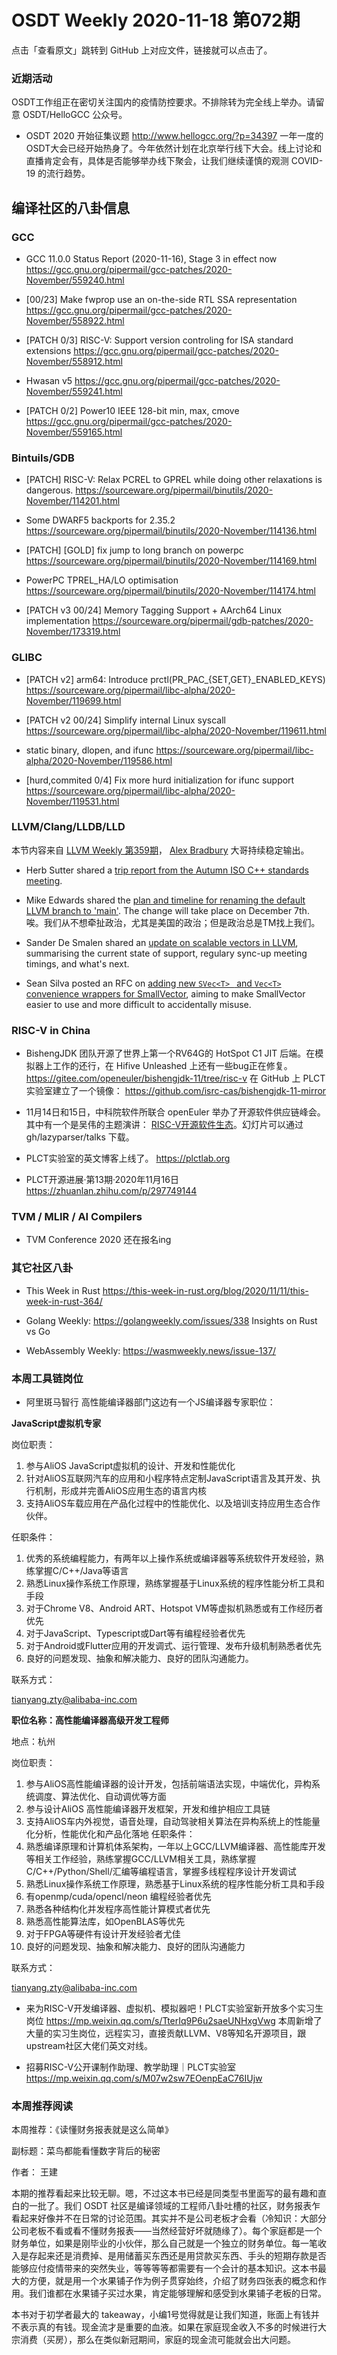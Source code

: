 # OSDT Weekly 2020-11-18 第072期

点击「查看原文」跳转到 GitHub 上对应文件，链接就可以点击了。

### 近期活动

OSDT工作组正在密切关注国内的疫情防控要求。不排除转为完全线上举办。请留意 OSDT/HelloGCC 公众号。

- OSDT 2020 开始征集议题
  http://www.hellogcc.org/?p=34397
  一年一度的OSDT大会已经开始热身了。今年依然计划在北京举行线下大会。线上讨论和直播肯定会有，具体是否能够举办线下聚会，让我们继续谨慎的观测 COVID-19 的流行趋势。

## 编译社区的八卦信息

### GCC

- GCC 11.0.0 Status Report (2020-11-16), Stage 3 in effect now
  https://gcc.gnu.org/pipermail/gcc-patches/2020-November/559240.html    

- [00/23] Make fwprop use an on-the-side RTL SSA representation
  https://gcc.gnu.org/pipermail/gcc-patches/2020-November/558922.html

- [PATCH 0/3] RISC-V: Support version controling for ISA standard extensions
  https://gcc.gnu.org/pipermail/gcc-patches/2020-November/558912.html

- Hwasan v5
  https://gcc.gnu.org/pipermail/gcc-patches/2020-November/559241.html

- [PATCH 0/2] Power10 IEEE 128-bit min, max, cmove
  https://gcc.gnu.org/pipermail/gcc-patches/2020-November/559165.html

### Bintuils/GDB

- [PATCH] RISC-V: Relax PCREL to GPREL while doing other relaxations is dangerous.
  https://sourceware.org/pipermail/binutils/2020-November/114201.html

- Some DWARF5 backports for 2.35.2
  https://sourceware.org/pipermail/binutils/2020-November/114136.html

- [PATCH] [GOLD] fix jump to long branch on powerpc
  https://sourceware.org/pipermail/binutils/2020-November/114169.html

- PowerPC TPREL_HA/LO optimisation
  https://sourceware.org/pipermail/binutils/2020-November/114174.html

- [PATCH v3 00/24] Memory Tagging Support + AArch64 Linux implementation
  https://sourceware.org/pipermail/gdb-patches/2020-November/173319.html

### GLIBC

- [PATCH v2] arm64: Introduce prctl(PR_PAC_{SET,GET}_ENABLED_KEYS)
  https://sourceware.org/pipermail/libc-alpha/2020-November/119699.html

- [PATCH v2 00/24] Simplify internal Linux syscall
  https://sourceware.org/pipermail/libc-alpha/2020-November/119611.html

- static binary, dlopen, and ifunc
  https://sourceware.org/pipermail/libc-alpha/2020-November/119586.html

- [hurd,commited 0/4] Fix more hurd initialization for ifunc support
  https://sourceware.org/pipermail/libc-alpha/2020-November/119531.html

### LLVM/Clang/LLDB/LLD

本节内容来自 [LLVM Weekly 第359期](http://llvmweekly.org/issue/359)，
[Alex Bradbury](https://www.linkedin.com/in/alex-bradbury/) 大哥持续稳定输出。

* Herb Sutter shared a [trip report from the Autumn ISO C++ standards meeting](https://herbsutter.com/2020/11/13/trip-report-autumn-iso-c-standards-meeting-virtual/).

* Mike Edwards shared the [plan and timeline for renaming the default LLVM branch to 'main'](http://lists.llvm.org/pipermail/llvm-dev/2020-November/146615.html).
  The change will take place on December 7th.
  唉。我们从不想牵扯政治，尤其是美国的政治；但是政治总是TM找上我们。

* Sander De Smalen shared an [update on scalable vectors in LLVM](http://lists.llvm.org/pipermail/llvm-dev/2020-November/146547.html),
  summarising the current state of support, regulary sync-up meeting timings, and what's next.

* Sean Silva posted an RFC on [adding new `SVec<T> ` and `Vec<T>` convenience wrappers for SmallVector](http://lists.llvm.org/pipermail/llvm-dev/2020-November/146613.html), aiming to make SmallVector easier to use and more difficult to accidentally misuse.

### RISC-V in China

- BishengJDK 团队开源了世界上第一个RV64G的 HotSpot C1 JIT 后端。在模拟器上工作的还行，在 Hifive Unleashed 上还有一些bug正在修复。
  https://gitee.com/openeuler/bishengjdk-11/tree/risc-v
  在 GitHub 上 PLCT 实验室建立了一个镜像：
  https://github.com/isrc-cas/bishengjdk-11-mirror

- 11月14日和15日，中科院软件所联合 openEuler 举办了开源软件供应链峰会。其中有一个是吴伟的主题演讲： [RISC-V开源软件生态](https://github.com/lazyparser/talks/blob/master/slides/20201114-RISC-V-Open-Source-Ecosystem.pdf)。幻灯片可以通过 gh/lazyparser/talks 下载。

- PLCT实验室的英文博客上线了。
  https://plctlab.org

- PLCT开源进展·第13期·2020年11月16日
  https://zhuanlan.zhihu.com/p/297749144

### TVM / MLIR / AI Compilers

- TVM Conference 2020 还在报名ing

### 其它社区八卦

- This Week in Rust
  https://this-week-in-rust.org/blog/2020/11/11/this-week-in-rust-364/

- Golang Weekly:
  https://golangweekly.com/issues/338
  Insights on Rust vs Go

- WebAssembly Weekly:
  https://wasmweekly.news/issue-137/

### 本周工具链岗位

- 阿里斑马智行 高性能编译器部门这边有一个JS编译器专家职位：

**JavaScript虚拟机专家**

岗位职责：
1. 参与AliOS JavaScript虚拟机的设计、开发和性能优化
2. 针对AliOS互联网汽车的应用和小程序特点定制JavaScript语言及其开发、执行机制，形成并完善AliOS应用生态的语言内核
3. 支持AliOS车载应用在产品化过程中的性能优化、以及培训支持应用生态合作伙伴。

任职条件：

1. 优秀的系统编程能力，有两年以上操作系统或编译器等系统软件开发经验，熟练掌握C/C++/Java等语言
2. 熟悉Linux操作系统工作原理，熟练掌握基于Linux系统的程序性能分析工具和手段
3. 对于Chrome V8、Android ART、Hotspot VM等虚拟机熟悉或有工作经历者优先
4. 对于JavaScript、Typescript或Dart等有编程经验者优先
5. 对于Android或Flutter应用的开发调式、运行管理、发布升级机制熟悉者优先
6. 良好的问题发现、抽象和解决能力、良好的团队沟通能力。

联系方式：

tianyang.zty@alibaba-inc.com

**职位名称：高性能编译器高级开发工程师**

地点：杭州

岗位职责：
1. 参与AliOS高性能编译器的设计开发，包括前端语法实现，中端优化，异构系统调度、算法优化、自动调优等方面
2. 参与设计AliOS 高性能编译器开发框架，开发和维护相应工具链
3. 支持AliOS车内外视觉，语音处理，自动驾驶相关算法在异构系统上的性能量化分析，性能优化和产品化落地
任职条件：
1. 熟悉编译原理和计算机体系架构，一年以上GCC/LLVM编译器、高性能库开发等相关工作经验，熟练掌握GCC/LLVM相关工具，熟练掌握C/C++/Python/Shell/汇编等编程语言，掌握多线程程序设计开发调试
2. 熟悉Linux操作系统工作原理，熟悉基于Linux系统的程序性能分析工具和手段
3. 有openmp/cuda/opencl/neon 编程经验者优先
4. 熟悉各种结构化并发程序高性能计算模式者优先
5. 熟悉高性能算法库，如OpenBLAS等优先
6. 对于FPGA等硬件有设计开发经验者尤佳
7. 良好的问题发现、抽象和解决能力、良好的团队沟通能力

联系方式：

tianyang.zty@alibaba-inc.com

- 来为RISC-V开发编译器、虚拟机、模拟器吧！PLCT实验室新开放多个实习生岗位
  https://mp.weixin.qq.com/s/TterIq9P6u2saeUNHxgVwg
  本周新增了大量的实习生岗位，远程实习，直接贡献LLVM、V8等知名开源项目，跟upstream社区大佬们英文对线。

- 招募RISC-V公开课制作助理、教学助理｜PLCT实验室
  https://mp.weixin.qq.com/s/M07w2sw7EOenpEaC76IUjw

### 本周推荐阅读

本周推荐：《读懂财务报表就是这么简单》

副标题：菜鸟都能看懂数字背后的秘密

作者： 王建

本期的推荐看起来比较无聊。嗯，不过这本书已经是同类型书里面写的最有趣和直白的一批了。我们 OSDT 社区是编译领域的工程师八卦吐槽的社区，财务报表乍看起来好像并不在日常的讨论范围。其实并不是公司老板才会看（冷知识：大部分公司老板不看或看不懂财务报表——当然经营好坏就随缘了）。每个家庭都是一个财务单位，如果是刚毕业的小伙伴，那么自己就是一个独立的财务单位。每一笔收入是存起来还是消费掉、是用储蓄买东西还是用贷款买东西、手头的短期存款是否能够应付疫情带来的突然失业，等等等等都需要有一个会计的基本知识。这本书最大的方便，就是用一个水果铺子作为例子贯穿始终，介绍了财务四张表的概念和作用。我们谁都在水果铺子买过水果，肯定能够理解和感受到水果铺子老板的日常。

本书对于初学者最大的 takeaway，小编1号觉得就是让我们知道，账面上有钱并不表示真的有钱。现金流才是重要的血液。如果在家庭现金收入不多的时候进行大宗消费（买房），那么在类似新冠期间，家庭的现金流可能就会出大问题。
